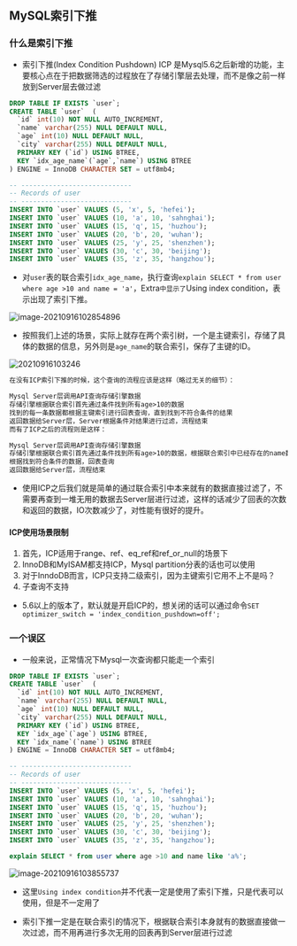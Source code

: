 ## MySQL索引下推

### 什么是索引下推

* 索引下推(Index Condition Pushdown) ICP 是Mysql5.6之后新增的功能，主要核心点在于把数据筛选的过程放在了存储引擎层去处理，而不是像之前一样放到Server层去做过滤

```sql
DROP TABLE IF EXISTS `user`;
CREATE TABLE `user`  (
  `id` int(10) NOT NULL AUTO_INCREMENT,
  `name` varchar(255) NULL DEFAULT NULL,
  `age` int(10) NULL DEFAULT NULL,
  `city` varchar(255) NULL DEFAULT NULL,
  PRIMARY KEY (`id`) USING BTREE,
  KEY `idx_age_name`(`age`,`name`) USING BTREE
) ENGINE = InnoDB CHARACTER SET = utf8mb4;

-- ----------------------------
-- Records of user
-- ----------------------------
INSERT INTO `user` VALUES (5, 'x', 5, 'hefei');
INSERT INTO `user` VALUES (10, 'a', 10, 'sahnghai');
INSERT INTO `user` VALUES (15, 'q', 15, 'huzhou');
INSERT INTO `user` VALUES (20, 'b', 20, 'wuhan');
INSERT INTO `user` VALUES (25, 'y', 25, 'shenzhen');
INSERT INTO `user` VALUES (30, 'c', 30, 'beijing');
INSERT INTO `user` VALUES (35, 'z', 35, 'hangzhou');
```

* 对`user`表的联合索引`idx_age_name`，执行查询`explain SELECT * from user where age >10 and name = 'a'`，Extra`中显示了`Using index condition，表示出现了索引下推。

![image-20210916102854896](https://cdn.jsdelivr.net/gh/ClareTung/ImageHostingService/img/image-20210916102854896.png)

* 按照我们上述的场景，实际上就存在两个索引树，一个是主键索引，存储了具体的数据的信息，另外则是`age_name`的联合索引，保存了主键的ID。

![20210916103246](https://cdn.jsdelivr.net/gh/ClareTung/ImageHostingService/img/20210916103246.jpg)

```html
在没有ICP索引下推的时候，这个查询的流程应该是这样（略过无关的细节）：

Mysql Server层调用API查询存储引擎数据
存储引擎根据联合索引首先通过条件找到所有age>10的数据
找到的每一条数据都根据主键索引进行回表查询，直到找到不符合条件的结果
返回数据给Server层，Server根据条件对结果进行过滤，流程结束
而有了ICP之后的流程则是这样：

Mysql Server层调用API查询存储引擎数据
存储引擎根据联合索引首先通过条件找到所有age>10的数据，根据联合索引中已经存在的name数据进行过滤，找到符合条件的数据
根据找到符合条件的数据，回表查询
返回数据给Server层，流程结束
```

* 使用ICP之后我们就是简单的通过联合索引中本来就有的数据直接过滤了，不需要再查到一堆无用的数据去Server层进行过滤，这样的话减少了回表的次数和返回的数据，IO次数减少了，对性能有很好的提升。

#### ICP使用场景限制

1. 首先，ICP适用于range、ref、eq_ref和ref_or_null的场景下
2. InnoDB和MyISAM都支持ICP，Mysql partition分表的话也可以使用
3. 对于InndoDB而言，ICP只支持二级索引，因为主键索引它用不上不是吗？
4. 子查询不支持

* 5.6以上的版本了，默认就是开启ICP的，想关闭的话可以通过命令`SET optimizer_switch = 'index_condition_pushdown=off';`

### 一个误区

* 一般来说，正常情况下Mysql一次查询都只能走一个索引

```sql
DROP TABLE IF EXISTS `user`;
CREATE TABLE `user`  (
  `id` int(10) NOT NULL AUTO_INCREMENT,
  `name` varchar(255) NULL DEFAULT NULL,
  `age` int(10) NULL DEFAULT NULL,
  `city` varchar(255) NULL DEFAULT NULL,
  PRIMARY KEY (`id`) USING BTREE,
  KEY `idx_age`(`age`) USING BTREE,
  KEY `idx_name`(`name`) USING BTREE
) ENGINE = InnoDB CHARACTER SET = utf8mb4;

-- ----------------------------
-- Records of user
-- ----------------------------
INSERT INTO `user` VALUES (5, 'x', 5, 'hefei');
INSERT INTO `user` VALUES (10, 'a', 10, 'sahnghai');
INSERT INTO `user` VALUES (15, 'q', 15, 'huzhou');
INSERT INTO `user` VALUES (20, 'b', 20, 'wuhan');
INSERT INTO `user` VALUES (25, 'y', 25, 'shenzhen');
INSERT INTO `user` VALUES (30, 'c', 30, 'beijing');
INSERT INTO `user` VALUES (35, 'z', 35, 'hangzhou');

explain SELECT * from user where age >10 and name like 'a%';
```

![image-20210916103855737](https://cdn.jsdelivr.net/gh/ClareTung/ImageHostingService/img/image-20210916103855737.png)

* 这里`Using index condition`并不代表一定是使用了索引下推，只是代表可以使用，但是不一定用了

* 索引下推一定是在联合索引的情况下，根据联合索引本身就有的数据直接做一次过滤，而不用再进行多次无用的回表再到Server层进行过滤

